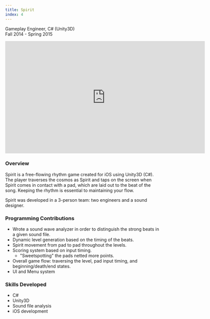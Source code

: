 ```yaml
---
title: Spirit
index: 4
---
```


Gameplay Engineer, C# (Unity3D)
<br/>
Fall 2014 - Spring 2015

<iframe src="https://youtube.com/embed/d1st2DY-Z_c" width="640" height="360" frameborder="0" allowfullscreen></iframe>

### Overview

Spirit is a free-flowing rhythm game created for iOS using Unity3D (C#). The player traverses the cosmos as Spirit and taps on the screen when Spirit comes in contact with a pad, which are laid out to the beat of the song. Keeping the rhythm is essential to maintaining your flow.

Spirit was developed in a 3-person team: two engineers and a sound designer.

### Programming Contributions

- Wrote a sound wave analyzer in order to distinguish the strong beats in a given sound file.
- Dynamic level generation based on the timing of the beats.
- Spirit movement from pad to pad throughout the levels.
- Scoring system based on input timing.
  - "Sweetspotting" the pads netted more points.
- Overall game flow: traversing the level, pad input timing, and beginning/death/end states.
- UI and Menu system

### Skills Developed

- C#
- Unity3D
- Sound file analysis
- iOS development
